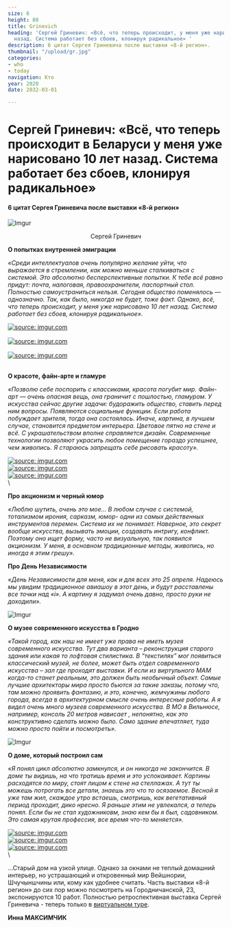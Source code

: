 ```yaml
---
size: 6
height: 80
title: Grinevich
heading: 'Сергей Гриневич: «Всё, что теперь происходит, у меня уже нарисовано 10 лет
  назад. Система работает без сбоев, клонируя радикальное» '
description: 6 цитат Сергея Гриневича после выставки «8-й регион».
thumbnail: "/upload/gr.jpg"
categories:
- who
- today
navigation: Кто
year: 2020
date: 2032-03-01

---
```

# Сергей Гриневич: «Всё, что теперь происходит в Беларуси у меня уже нарисовано 10 лет назад. Система работает без сбоев, клонируя радикальное»

#### 6 цитат Сергея Гриневича после выставки «8-й регион»

![Imgur](https://i.imgur.com/BSGPKe3.jpg)
<center>Сергей Гриневич</center>

**О попытках внутренней эмиграции**

_«Среди интеллектуалов очень популярно желание уйти, что выражается в стремлении, как можно меньше сталкиваться с системой. Это абсолютно бесперспективные попытки. К тебе всё равно придут: почта, налоговая, правоохранители, паспортный стол. Полностью самоустраниться нельзя. Сегодня общество поменялось — однозначно. Так, как было, никогда не будет, тоже факт. Однако, всё, что теперь происходит, у меня уже нарисовано 10 лет назад. Система работает без сбоев, клонируя радикальное»._ 

<div style="display: grid; grid-template-columns: repeat(auto-fit, minmax(20rem, 1fr)); gap: 1rem;"> 
<!-- ссылки на картинки формата HTML вставить под этой надписью --> 
<a href="https://imgur.com/VpFLoEo"><img src="https://i.imgur.com/VpFLoEo.jpg" title="source: imgur.com" /></a><a href="https://imgur.com/IhhK6QP"><img src="https://i.imgur.com/IhhK6QP.jpg" title="source: imgur.com" /></a><a href="https://imgur.com/J8S8xh4"><img src="https://i.imgur.com/J8S8xh4.jpg" title="source: imgur.com" /></a>
</div>

\
**О красоте, файн-арте и гламуре**

_«Позволю себе поспорить с классиками, красота погубит мир. Файн-арт — очень опасная вещь, она граничит с пошлостью, гламуром.  У искусства сейчас другие задачи: будоражить общество, ставить перед ним вопросы. Появляются социальные функции. Если работа побуждает зрителя, тогда она состоялась. Иначе, картина, в лучшем случае, становится предметом интерьера. Цветовое пятно на стене и всё. С украшательством вполне справляется дизайн. Современные технологии позволяют украсить любое помещение гораздо успешнее, чем живопись. Я стараюсь запрещать себе рисовать красоту»._

<div style="display: grid; grid-template-columns: repeat(auto-fit, minmax(20rem, 1fr));"> 
<!-- ссылки на картинки формата HTML вставить под этой надписью --> 
<a href="https://imgur.com/n3WtOkH"><img src="https://i.imgur.com/n3WtOkH.jpg" title="source: imgur.com" /></a><a href="https://imgur.com/6vagtlT"><img src="https://i.imgur.com/6vagtlT.jpg" title="source: imgur.com" /></a><a href="https://imgur.com/GsWqYKY"><img src="https://i.imgur.com/GsWqYKY.jpg" title="source: imgur.com" /></a>
</div>
\

**Про акционизм и черный юмор**

_«Люблю шутить, очень это мое… В любом случае с системой,  тотализмом ирония, сарказм, юмор-  одни из самых действенных инструментов перемен. Система их не понимает. Наверное, это секрет вообще искусства, вызывать эмоции, создавать интригу, конфликт. Поэтому оно ищет форму, часто не визуальную, так появился акционизм. У меня, в основном традиционные методы, живопись, но иногда я этим грешу»._ 

**Про День Независимости**

_«День Независимости для меня, как и для всех это 25 апреля. Надеюсь мы увидим традиционное авиашоу в этот день, и будут расставлены все точки над «i». А картину я задумал очень давно, просто руки не доходили»._

![Imgur](https://i.imgur.com/ilgWUP7.jpg)

**О музее современного искусства в Гродно**

_«Такой город, как наш не имеет уже права не иметь музея современного искусства. Тут два варианта – реконструкция старого здания или какая то лофтовая стилистика. В “текстилях” мог появиться  классический музей, не более, может быть отдел современного искусства – зал где проходят выставки. И если из виртульного МАМ когда-то станет реальным, это должен быть  необычный объект. Самые лучшие архитекторы мира просто бьются за такие заказы, потому что, там можно проявить фантазию,  и это, конечно, жемчужины любого города, всегда в архитектурном смысле очень интересные работы. А я видел очень много музеев современного искусства. В МО в Вильнюсе, например, консоль 20 метров нависает , непонятно, как это конструктивно сделать можно было. Само здание впечатляет, туда можно просто пойти и посмотреть»._

![Imgur](https://i.imgur.com/ST4Dg6x.jpg)

**О доме, который построил сам**

_«Я понял цикл абсолютно замкнулся, и он никогда не закончится. В доме ты видишь, на что тратишь время и это успокаивает. Картины расходятся по миру, стоят лицом к стене на стеллажах. А тут ты можешь потрогать все детали, знаешь это что то осязаемое. Весной я уже там жил, скаждое утро встаешь, смотришь, как вегетативный период проходит, дико нресно. Я раньше этим не увлекался, а теперь понял. Если бы не стал художниковм, знаю кем бы я был, садовником. Это самая крутая профессия, все время что-то меняется»._

<div style="display: grid; grid-template-columns: repeat(auto-fit, minmax(20rem, 1fr));"> 
<!-- ссылки на картинки формата HTML вставить под этой надписью --> 
<a href="https://imgur.com/oshxglj"><img src="https://i.imgur.com/oshxglj.jpg" title="source: imgur.com" /></a><a href="https://imgur.com/iKfAJqO"><img src="https://i.imgur.com/iKfAJqO.jpg" title="source: imgur.com" /></a><a href="https://imgur.com/wZ9wROB"><img src="https://i.imgur.com/wZ9wROB.jpg" title="source: imgur.com" /></a>
</div>
\

…Старый дом на узкой улице. Однако за окнами не теплый домашний интерьер, но устрашающий и откровенный мир Вейшнории, Шчучыншчины или, кому как удобнее считать. 
Часть выставки «8-й регион» до сих пор можно посмотреть на Городничанской, 23, экспонируются 10 работ. Полностью ретроспективная выставка Сергей Гриневича - теперь только в [виртуальном туре](https://mamgrodno.netlify.app/panorama/pano2.html).

**Инна МАКСИМЧИК**